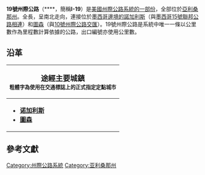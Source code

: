 **19號州際公路**（****，簡稱**I-19**）是[美國](https://zh.wikipedia.org/wiki/美國 "wikilink")[州際公路系統的一部份](../Page/州際公路系統.md "wikilink")，全部位於[亞利桑那州](../Page/亞利桑那州.md "wikilink")。全長，呈南北走向，連接位於[墨西哥邊境的](../Page/墨西哥.md "wikilink")[諾加利斯](https://zh.wikipedia.org/wiki/諾加利斯_\(亞利桑那州\) "wikilink")（與[墨西哥15號聯邦公路相連](https://zh.wikipedia.org/wiki/墨西哥15號聯邦公路 "wikilink")）和[圖森](https://zh.wikipedia.org/wiki/圖森_\(亞利桑那州\) "wikilink")（與[10號州際公路交匯](../Page/10號州際公路.md "wikilink")）。19號州際公路是系統中唯一一條以公里數作為里程數計算依據的公路，出口編號亦使用公里數。

## 沿革

<table>
<thead>
<tr class="header">
<th><p><big>途經主要城鎮</big><br />
<small>粗體字為使用在交通標誌上的正式指定定點城市</small></p></th>
</tr>
</thead>
<tbody>
<tr class="odd">
<td><ul>
<li><strong><a href="../Page/诺加利斯_(亚利桑那州).md" title="wikilink">诺加利斯</a></strong></li>
<li><strong><a href="https://zh.wikipedia.org/wiki/圖森_(亞利桑那州)" title="wikilink">圖森</a></strong></li>
</ul></td>
</tr>
</tbody>
</table>

## 參考文獻

<div class="references-small">

<references />

</div>

[Category:州際公路系統](https://zh.wikipedia.org/wiki/Category:州際公路系統 "wikilink")
[Category:亚利桑那州](https://zh.wikipedia.org/wiki/Category:亚利桑那州 "wikilink")